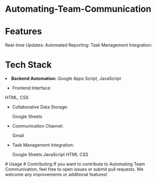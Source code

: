 # Automating-Team-Communication
# Features
Real-time Updates:
Automated Reporting:
Task Management Integration:

# Tech Stack
<body>
<li><b>Backend Automation:</b> Google Apps Script, JavaScript </li>
    
 <ul><li>Frontend Interface:</li></ul>
  HTML, CSS
  <ul><li>Collaborative Data Storage:</li></ul>
  <ul>
   Google Sheets
  </ul>

  <ul><li>Communication Channel:</li></ul>
  <ul>
   Gmail
  </ul>

  <ul><li>Task Management Integration:</li></ul>
  <ul>
    Google Sheets
   JavaScript
   HTML
    CSS
  </ul>
  </body>
# Usage
# Contributing
If you want to contribute to Automating Team Communivation, feel free to open issues or submit pull requests. We welcome any improvements or additional features!
